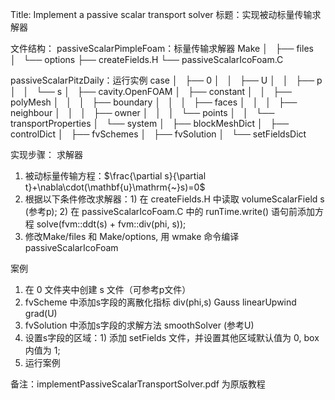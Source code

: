 Title: Implement a passive scalar transport solver
标题：实现被动标量传输求解器

文件结构：
passiveScalarPimpleFoam：标量传输求解器
    Make
    │   ├── files
    │   └── options
    ├── createFields.H
    └── passiveScalarIcoFoam.C

passiveScalarPitzDaily：运行实例
    case
    │   ├── 0
    │   │   ├── U
    │   │   ├── p
    │   │   └── s
    │   ├── cavity.OpenFOAM
    │   ├── constant
    │   │   ├── polyMesh
    │   │   │   ├── boundary
    │   │   │   ├── faces
    │   │   │   ├── neighbour
    │   │   │   ├── owner
    │   │   │   └── points
    │   │   └── transportProperties
    │   └── system
    │       ├── blockMeshDict
    │       ├── controlDict
    │       ├── fvSchemes
    │       ├── fvSolution
    │       └── setFieldsDict

实现步骤：
求解器
1. 被动标量传输方程：$\frac{\partial s}{\partial t}+\nabla\cdot(\mathbf{u}\mathrm{~}s)=0$
2. 根据以下条件修改求解器：1) 在 createFields.H 中读取 volumeScalarField s (参考p); 2) 在 passiveScalarIcoFoam.C 中的 runTime.write() 语句前添加方程 solve(fvm::ddt(s) + fvm::div(phi, s));
3. 修改Make/files 和 Make/options, 用 wmake 命令编译 passiveScalarIcoFoam

案例
1. 在 0 文件夹中创建 s 文件（可参考p文件）
2. fvScheme 中添加s字段的离散化指标 div(phi,s) Gauss linearUpwind grad(U)
3. fvSolution 中添加s字段的求解方法 smoothSolver (参考U)
4. 设置s字段的区域：1) 添加 setFields 文件，并设置其他区域默认值为 0, box内值为 1; 
5. 运行案例

备注：implementPassiveScalarTransportSolver.pdf 为原版教程

